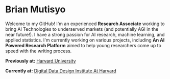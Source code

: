 
# Brian Mutisyo

Welcome to my GitHub! I'm an experienced **Research Associate** working to bring AI Technologies to underserved markets (and potentially AGI in the near future!). I have a strong passion for AI research, machine learning, and applied statistics. I'm currently working on various projects, including **An AI Powered Research Platform** aimed to help young researchers come up to speed with the writing process. 

**Previously at:** [Harvard University](https://seas.harvard.edu/)

**Currently at:** [Digital Data Design Institute At Harvard](https://d3.harvard.edu/)


